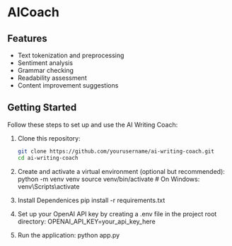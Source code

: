# AICoach


## Features

- Text tokenization and preprocessing
- Sentiment analysis
- Grammar checking
- Readability assessment
- Content improvement suggestions

## Getting Started

Follow these steps to set up and use the AI Writing Coach:

1. Clone this repository:

   ```bash
   git clone https://github.com/yourusername/ai-writing-coach.git
   cd ai-writing-coach

2. Create and activate a virtual environment (optional but recommended):
python -m venv venv
source venv/bin/activate  # On Windows: venv\Scripts\activate

3. Install Dependenices 
pip install -r requirements.txt


4. Set up your OpenAI API key by creating a .env file in the project root directory:
 OPENAI_API_KEY=your_api_key_here

5. Run the application:
python app.py


